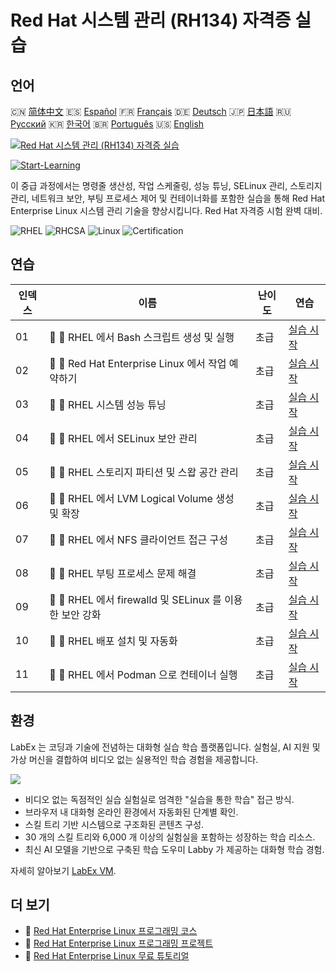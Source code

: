 # Red Hat 시스템 관리 (RH134) 자격증 실습

## 언어

🇨🇳 [简体中文](README_zh.md) 🇪🇸 [Español](README_es.md) 🇫🇷 [Français](README_fr.md) 🇩🇪 [Deutsch](README_de.md) 🇯🇵 [日本語](README_ja.md) 🇷🇺 [Русский](README_ru.md) 🇰🇷 [한국어](README_ko.md) 🇧🇷 [Português](README_pt.md) 🇺🇸 [English](README.md) 

[![Red Hat 시스템 관리 (RH134) 자격증 실습](https://cover-creator.labex.io/red-hat-system-administration-rh134-labs.png?lang=ko)](https://labex.io/ko/courses/red-hat-system-administration-rh134-labs)

[![Start-Learning](https://img.shields.io/badge/Start-Learning-whitesmoke?style=for-the-badge)](https://labex.io/ko/courses/red-hat-system-administration-rh134-labs)

이 중급 과정에서는 명령줄 생산성, 작업 스케줄링, 성능 튜닝, SELinux 관리, 스토리지 관리, 네트워크 보안, 부팅 프로세스 제어 및 컨테이너화를 포함한 실습을 통해 Red Hat Enterprise Linux 시스템 관리 기술을 향상시킵니다. Red Hat 자격증 시험 완벽 대비.

![RHEL](https://img.shields.io/badge/RHEL-whitesmoke?style=for-the-badge&logo=rhel)
![RHCSA](https://img.shields.io/badge/RHCSA-whitesmoke?style=for-the-badge&logo=rhcsa)
![Linux](https://img.shields.io/badge/Linux-whitesmoke?style=for-the-badge&logo=linux)
![Certification](https://img.shields.io/badge/Certification-whitesmoke?style=for-the-badge&logo=certification)


## 연습

|   인덱스 | 이름                                                     | 난이도   | 연습                                                                                                                            |
|----------|----------------------------------------------------------|----------|---------------------------------------------------------------------------------------------------------------------------------|
|       01 | 📖 🔵 RHEL 에서 Bash 스크립트 생성 및 실행               | 초급     | <a target='_blank' href='https://labex.io/ko/tutorials/rhel-create-and-execute-bash-scripts-in-rhel-588877'>실습 시작</a>       |
|       02 | 📖 🔵 Red Hat Enterprise Linux 에서 작업 예약하기        | 초급     | <a target='_blank' href='https://labex.io/ko/tutorials/rhel-schedule-tasks-in-red-hat-enterprise-linux-588897'>실습 시작</a>    |
|       03 | 📖 🔵 RHEL 시스템 성능 튜닝                              | 초급     | <a target='_blank' href='https://labex.io/ko/labs/rhel-tune-system-performance-in-rhel-588907'>실습 시작</a>                    |
|       04 | 📖 🔵 RHEL 에서 SELinux 보안 관리                        | 초급     | <a target='_blank' href='https://labex.io/ko/tutorials/rhel-manage-selinux-security-in-rhel-589233'>실습 시작</a>               |
|       05 | 📖 🔵 RHEL 스토리지 파티션 및 스왑 공간 관리             | 초급     | <a target='_blank' href='https://labex.io/ko/tutorials/rhel-manage-rhel-storage-partitions-and-swap-space-589241'>실습 시작</a> |
|       06 | 📖 🔵 RHEL 에서 LVM Logical Volume 생성 및 확장          | 초급     | <a target='_blank' href='https://labex.io/ko/tutorials/rhel-create-and-extend-lvm-logical-volumes-in-rhel-589245'>실습 시작</a> |
|       07 | 📖 🔵 RHEL 에서 NFS 클라이언트 접근 구성                 | 초급     | <a target='_blank' href='https://labex.io/ko/tutorials/rhel-configure-nfs-client-access-in-rhel-589252'>실습 시작</a>           |
|       08 | 📖 🔵 RHEL 부팅 프로세스 문제 해결                       | 초급     | <a target='_blank' href='https://labex.io/ko/tutorials/rhel-troubleshoot-the-rhel-boot-process-589253'>실습 시작</a>            |
|       09 | 📖 🔵 RHEL 에서 firewalld 및 SELinux 를 이용한 보안 강화 | 초급     | <a target='_blank' href='https://labex.io/ko/tutorials/rhel-secure-with-firewalld-and-selinux-in-rhel-589259'>실습 시작</a>     |
|       10 | 📖 🔵 RHEL 배포 설치 및 자동화                           | 초급     | <a target='_blank' href='https://labex.io/ko/tutorials/rhel-install-and-automate-rhel-deployments-589257'>실습 시작</a>         |
|       11 | 📖 🔵 RHEL 에서 Podman 으로 컨테이너 실행                | 초급     | <a target='_blank' href='https://labex.io/ko/tutorials/rhel-run-containers-with-podman-on-rhel-589256'>실습 시작</a>            |

## 환경

LabEx 는 코딩과 기술에 전념하는 대화형 실습 학습 플랫폼입니다. 실험실, AI 지원 및 가상 머신을 결합하여 비디오 없는 실용적인 학습 경험을 제공합니다.

![](https://tutorial-screenshot.getvm.io/images/vm-1725247253.png)

- 비디오 없는 독점적인 실습 실험실로 엄격한 "실습을 통한 학습" 접근 방식.
- 브라우저 내 대화형 온라인 환경에서 자동화된 단계별 확인.
- 스킬 트리 기반 시스템으로 구조화된 콘텐츠 구성.
- 30 개의 스킬 트리와 6,000 개 이상의 실험실을 포함하는 성장하는 학습 리소스.
- 최신 AI 모델을 기반으로 구축된 학습 도우미 Labby 가 제공하는 대화형 학습 경험.

자세히 알아보기 [LabEx VM](https://support.labex.io/using-labex/virtual-machine).

## 더 보기

- 🔗 [Red Hat Enterprise Linux 프로그래밍 코스](https://github.com/labex-labs/awesome-programming-courses)
- 🔗 [Red Hat Enterprise Linux 프로그래밍 프로젝트](https://github.com/labex-labs/awesome-programming-projects)
- 🔗 [Red Hat Enterprise Linux 무료 튜토리얼](https://github.com/labex-labs/rhel-free-tutorials)

